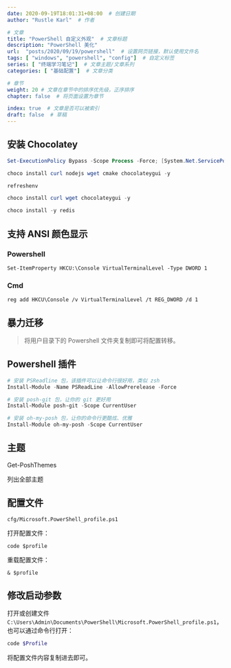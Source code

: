 ```yaml
---
date: 2020-09-19T18:01:31+08:00  # 创建日期
author: "Rustle Karl"  # 作者

# 文章
title: "PowerShell 自定义外观"  # 文章标题
description: "PowerShell 美化"
url:  "posts/2020/09/19/powershell"  # 设置网页链接，默认使用文件名
tags: [ "windows", "powershell", "config"]  # 自定义标签
series: [ "终端学习笔记"]  # 文章主题/文章系列
categories: [ "基础配置"]  # 文章分类

# 章节
weight: 20 # 文章在章节中的排序优先级，正序排序
chapter: false  # 将页面设置为章节

index: true  # 文章是否可以被索引
draft: false  # 草稿
---
```


## 安装 Chocolatey

```powershell
Set-ExecutionPolicy Bypass -Scope Process -Force; [System.Net.ServicePointManager]::SecurityProtocol = [System.Net.ServicePointManager]::SecurityProtocol -bor 3072; iex ((New-Object System.Net.WebClient).DownloadString('https://chocolatey.org/install.ps1'))  
```

```powershell
choco install curl nodejs wget cmake chocolateygui -y
```

```powershell
refreshenv
```

```powershell
choco install curl wget chocolateygui -y
```

```powershell
choco install -y redis
```

## 支持 ANSI 颜色显示

### Powershell

```shell
Set-ItemProperty HKCU:\Console VirtualTerminalLevel -Type DWORD 1
```

### Cmd

```shell
reg add HKCU\Console /v VirtualTerminalLevel /t REG_DWORD /d 1
```

## 暴力迁移

> 将用户目录下的 Powershell 文件夹复制即可将配置转移。

## Powershell 插件

```ps1
# 安装 PSReadline 包，该插件可以让命令行很好用，类似 zsh
Install-Module -Name PSReadLine -AllowPrerelease -Force

# 安装 posh-git 包，让你的 git 更好用
Install-Module posh-git -Scope CurrentUser

# 安装 oh-my-posh 包，让你的命令行更酷炫、优雅
Install-Module oh-my-posh -Scope CurrentUser
```

## 主题

Get-PoshThemes

列出全部主题

## 配置文件

`cfg/Microsoft.PowerShell_profile.ps1`

打开配置文件：

```shell
code $profile
```

重载配置文件：

```shell
& $profile
```

## 修改启动参数

打开或创建文件 `C:\Users\Admin\Documents\PowerShell\Microsoft.PowerShell_profile.ps1`，也可以通过命令行打开：

```ps1
code $Profile
```

将配置文件内容复制进去即可。
